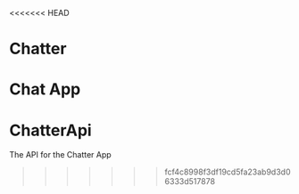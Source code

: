 <<<<<<< HEAD
# Chatter
Chat App
=======
# ChatterApi
The API for the Chatter App
>>>>>>> fcf4c8998f3df19cd5fa23ab9d3d06333d517878

